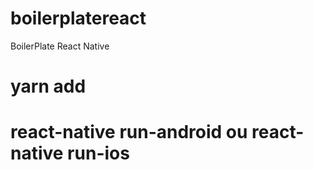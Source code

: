 # boilerplatereact
BoilerPlate React Native

# yarn add
# react-native run-android ou react-native run-ios
